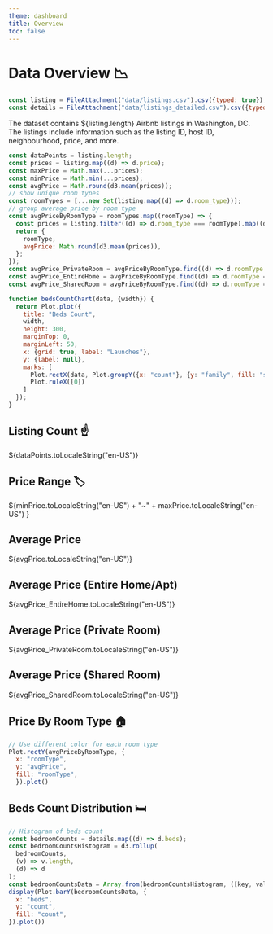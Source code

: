 ```yaml
---
theme: dashboard
title: Overview
toc: false
---
```


# Data Overview 📉

<!-- Load and transform the data -->

```js
const listing = FileAttachment("data/listings.csv").csv({typed: true});
const details = FileAttachment("data/listings_detailed.csv").csv({typed: true});
```

The dataset contains ${listing.length} Airbnb listings in Washington, DC. The listings include information such as the listing ID, host ID, neighbourhood, price, and more.

<!-- ```js
Inputs.table(listing)
```

```js
Inputs.table(details)
``` -->

```js
const dataPoints = listing.length;
const prices = listing.map((d) => d.price);
const maxPrice = Math.max(...prices);
const minPrice = Math.min(...prices);
const avgPrice = Math.round(d3.mean(prices));
// show unique room types
const roomTypes = [...new Set(listing.map((d) => d.room_type))];
// group average price by room type
const avgPriceByRoomType = roomTypes.map((roomType) => {
  const prices = listing.filter((d) => d.room_type === roomType).map((d) => d.price);
  return {
    roomType,
    avgPrice: Math.round(d3.mean(prices)),
  };
});
const avgPrice_PrivateRoom = avgPriceByRoomType.find((d) => d.roomType === "Private room").avgPrice;
const avgPrice_EntireHome = avgPriceByRoomType.find((d) => d.roomType === "Entire home/apt").avgPrice;
const avgPrice_SharedRoom = avgPriceByRoomType.find((d) => d.roomType === "Shared room").avgPrice;
```

```js
function bedsCountChart(data, {width}) {
  return Plot.plot({
    title: "Beds Count",
    width,
    height: 300,
    marginTop: 0,
    marginLeft: 50,
    x: {grid: true, label: "Launches"},
    y: {label: null},
    marks: [
      Plot.rectX(data, Plot.groupY({x: "count"}, {y: "family", fill: "state", tip: true, sort: {y: "-x"}})),
      Plot.ruleX([0])
    ]
  });
}
```

<div class="grid grid-cols-4">
  <div class="card">
    <h2>Listing Count ☝️</h2>
    <span class="big">${dataPoints.toLocaleString("en-US")}</span>
  </div>
  <div class="card">
    <h2>Price Range 🏷️</h2>
    <span class="big">${minPrice.toLocaleString("en-US") + "~" + maxPrice.toLocaleString("en-US")
  }</span>
  </div>
  <div class="card">
    <h2>Average Price</h2>
    <span class="big">${avgPrice.toLocaleString("en-US")}</span>
  </div>
  <div class="card">
    <h2>Average Price (Entire Home/Apt)</h2>
    <span class="big">${avgPrice_EntireHome.toLocaleString("en-US")}</span>
  </div>
  <div class="card">
    <h2>Average Price (Private Room)</h2>
    <span class="big">${avgPrice_PrivateRoom.toLocaleString("en-US")}</span>
  </div>
  <div class="card">
    <h2>Average Price (Shared Room)</h2>
    <span class="big">${avgPrice_SharedRoom.toLocaleString("en-US")}</span>
  </div>
</div>


<div class="grid grid-cols-4">
<div class="card">
<h2>Price By Room Type 🏠</h2>

```js
// Use different color for each room type
Plot.rectY(avgPriceByRoomType, {
  x: "roomType", 
  y: "avgPrice",
  fill: "roomType",
  }).plot()
```

</div>

<div class = "card">
<h2>Beds Count Distribution 🛏️</h2>

```js
// Histogram of beds count
const bedroomCounts = details.map((d) => d.beds);
const bedroomCountsHistogram = d3.rollup(
  bedroomCounts,
  (v) => v.length,
  (d) => d
);
const bedroomCountsData = Array.from(bedroomCountsHistogram, ([key, value]) => ({beds: key, count: value}));
display(Plot.barY(bedroomCountsData, {
  x: "beds", 
  y: "count",
  fill: "count",
}).plot())
```

</div>
</div>